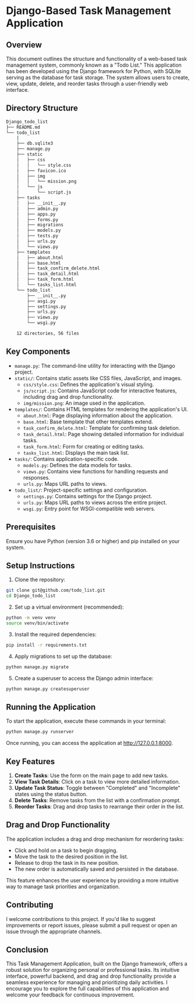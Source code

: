 # Django-Based Task Management Application

## Overview

This document outlines the structure and functionality of a web-based task management system, commonly known as a "Todo List." This application has been developed using the Django framework for Python, with SQLite serving as the database for task storage. The system allows users to create, view, update, delete, and reorder tasks through a user-friendly web interface.

## Directory Structure

```bash
Django_todo_list
├── README.md
└── todo_list
    |
    ├── db.sqlite3
    ├── manage.py
    ├── static
    │   ├── css
    │   │   └── style.css
    │   ├── favicon.ico
    │   ├── img
    │   │   └── mission.png
    │   └── js
    │       └── script.js
    ├── tasks
    │   ├── __init__.py
    │   ├── admin.py
    │   ├── apps.py
    │   ├── forms.py
    │   ├── migrations
    │   ├── models.py
    │   ├── tests.py
    │   ├── urls.py
    │   └── views.py
    ├── templates
    │   ├── about.html
    │   ├── base.html
    │   ├── task_confirm_delete.html
    │   ├── task_detail.html
    │   ├── task_form.html
    │   └── tasks_list.html
    └── todo_list
        ├── __init__.py
        ├── asgi.py
        ├── settings.py
        ├── urls.py
        ├── views.py
        └── wsgi.py

    12 directories, 56 files
```


## Key Components

- `manage.py`: The command-line utility for interacting with the Django project.
- `static/`: Contains static assets like CSS files, JavaScript, and images.
  - `css/style.css`: Defines the application's visual styling.
  - `js/script.js`: Contains JavaScript code for interactive features, including drag and drop functionality.
  - `img/mission.png`: An image used in the application.
- `templates/`: Contains HTML templates for rendering the application's UI.
  - `about.html`: Page displaying information about the application.
  - `base.html`: Base template that other templates extend.
  - `task_confirm_delete.html`: Template for confirming task deletion.
  - `task_detail.html`: Page showing detailed information for individual tasks.
  - `task_form.html`: Form for creating or editing tasks.
  - `tasks_list.html`: Displays the main task list.
- `tasks/`: Contains application-specific code.
  - `models.py`: Defines the data models for tasks.
  - `views.py`: Contains view functions for handling requests and responses.
  - `urls.py`: Maps URL paths to views.
- `todo_list/`: Project-specific settings and configuration.
  - `settings.py`: Contains settings for the Django project.
  - `urls.py`: Maps URL paths to views across the entire project.
  - `wsgi.py`: Entry point for WSGI-compatible web servers.

## Prerequisites

Ensure you have Python (version 3.6 or higher) and pip installed on your system.

## Setup Instructions

1. Clone the repository:

```bash
git clone git@github.com/todo_list.git
cd Django_todo_list
```

2. Set up a virtual environment (recommended):

```bash
python -m venv venv
source venv/bin/activate
```

3. Install the required dependencies:

```bash
pip install -r requirements.txt
```

4. Apply migrations to set up the database:

```bash
python manage.py migrate
```

5. Create a superuser to access the Django admin interface:

```bash
python manage.py createsuperuser
```

## Running the Application

To start the application, execute these commands in your terminal:

```bash
python manage.py runserver
```


Once running, you can access the application at <http://127.0.0.1:8000>.

## Key Features

1. **Create Tasks**: Use the form on the main page to add new tasks.
2. **View Task Details**: Click on a task to view more detailed information.
3. **Update Task Status**: Toggle between "Completed" and "Incomplete" states using the status button.
4. **Delete Tasks**: Remove tasks from the list with a confirmation prompt.
5. **Reorder Tasks**: Drag and drop tasks to rearrange their order in the list.

## Drag and Drop Functionality

The application includes a drag and drop mechanism for reordering tasks:

- Click and hold on a task to begin dragging.
- Move the task to the desired position in the list.
- Release to drop the task in its new position.
- The new order is automatically saved and persisted in the database.

This feature enhances the user experience by providing a more intuitive way to manage task priorities and organization.

## Contributing

I welcome contributions to this project. If you'd like to suggest improvements or report issues, please submit a pull request or open an issue through the appropriate channels.

## Conclusion

This Task Management Application, built on the Django framework, offers a robust solution for organizing personal or professional tasks. Its intuitive interface, powerful backend, and drag and drop functionality provide a seamless experience for managing and prioritizing daily activities. I encourage you to explore the full capabilities of this application and welcome your feedback for continuous improvement.
